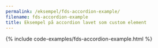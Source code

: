 ```yaml
--- 
permalink: /eksempel/fds-accordion-example/
filename: fds-accordion-example
title: Eksempel på accordion lavet som custom element
---
```

{% include code-examples/fds-accordion-example.html %}